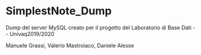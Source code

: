 # SimplestNote_Dump

Dump del server MySQL creato per il progetto del Laboratorio di Base Dati -- Univaq2019/2020

Manuele Grassi, Valerio Mastroiaco, Daniele Alesse
